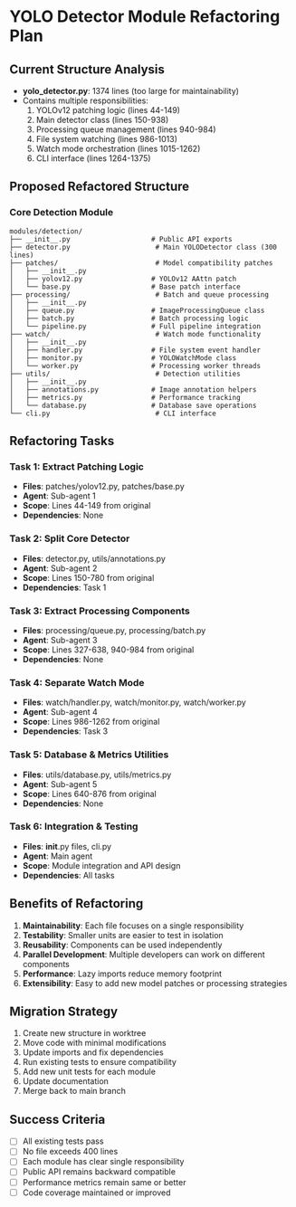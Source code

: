# YOLO Detector Module Refactoring Plan

## Current Structure Analysis
- **yolo_detector.py**: 1374 lines (too large for maintainability)
- Contains multiple responsibilities:
  1. YOLOv12 patching logic (lines 44-149)
  2. Main detector class (lines 150-938)
  3. Processing queue management (lines 940-984)
  4. File system watching (lines 986-1013)
  5. Watch mode orchestration (lines 1015-1262)
  6. CLI interface (lines 1264-1375)

## Proposed Refactored Structure

### Core Detection Module
```
modules/detection/
├── __init__.py                    # Public API exports
├── detector.py                     # Main YOLODetector class (300 lines)
├── patches/                        # Model compatibility patches
│   ├── __init__.py
│   ├── yolov12.py                 # YOLOv12 AAttn patch
│   └── base.py                    # Base patch interface
├── processing/                     # Batch and queue processing
│   ├── __init__.py
│   ├── queue.py                   # ImageProcessingQueue class
│   ├── batch.py                   # Batch processing logic
│   └── pipeline.py                # Full pipeline integration
├── watch/                          # Watch mode functionality
│   ├── __init__.py
│   ├── handler.py                 # File system event handler
│   ├── monitor.py                 # YOLOWatchMode class
│   └── worker.py                  # Processing worker threads
├── utils/                          # Detection utilities
│   ├── __init__.py
│   ├── annotations.py             # Image annotation helpers
│   ├── metrics.py                 # Performance tracking
│   └── database.py                # Database save operations
└── cli.py                          # CLI interface

```

## Refactoring Tasks

### Task 1: Extract Patching Logic
- **Files**: patches/yolov12.py, patches/base.py
- **Agent**: Sub-agent 1
- **Scope**: Lines 44-149 from original
- **Dependencies**: None

### Task 2: Split Core Detector
- **Files**: detector.py, utils/annotations.py
- **Agent**: Sub-agent 2
- **Scope**: Lines 150-780 from original
- **Dependencies**: Task 1

### Task 3: Extract Processing Components
- **Files**: processing/queue.py, processing/batch.py
- **Agent**: Sub-agent 3
- **Scope**: Lines 327-638, 940-984 from original
- **Dependencies**: None

### Task 4: Separate Watch Mode
- **Files**: watch/handler.py, watch/monitor.py, watch/worker.py
- **Agent**: Sub-agent 4
- **Scope**: Lines 986-1262 from original
- **Dependencies**: Task 3

### Task 5: Database & Metrics Utilities
- **Files**: utils/database.py, utils/metrics.py
- **Agent**: Sub-agent 5
- **Scope**: Lines 640-876 from original
- **Dependencies**: None

### Task 6: Integration & Testing
- **Files**: __init__.py files, cli.py
- **Agent**: Main agent
- **Scope**: Module integration and API design
- **Dependencies**: All tasks

## Benefits of Refactoring

1. **Maintainability**: Each file focuses on a single responsibility
2. **Testability**: Smaller units are easier to test in isolation
3. **Reusability**: Components can be used independently
4. **Parallel Development**: Multiple developers can work on different components
5. **Performance**: Lazy imports reduce memory footprint
6. **Extensibility**: Easy to add new model patches or processing strategies

## Migration Strategy

1. Create new structure in worktree
2. Move code with minimal modifications
3. Update imports and fix dependencies
4. Run existing tests to ensure compatibility
5. Add new unit tests for each module
6. Update documentation
7. Merge back to main branch

## Success Criteria

- [ ] All existing tests pass
- [ ] No file exceeds 400 lines
- [ ] Each module has clear single responsibility
- [ ] Public API remains backward compatible
- [ ] Performance metrics remain same or better
- [ ] Code coverage maintained or improved